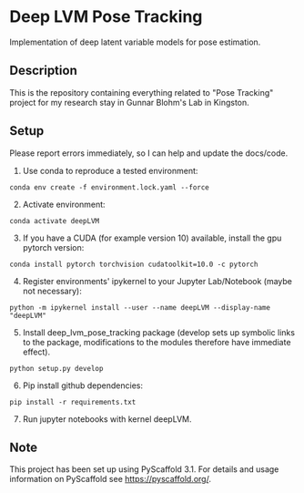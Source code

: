 # Deep LVM Pose Tracking

Implementation of deep latent variable models for pose estimation.


## Description

This is the repository containing everything related to "Pose Tracking" project
for my research stay in Gunnar Blohm's Lab in Kingston.


## Setup

Please report errors immediately, so I can help and update the docs/code.

1. Use conda to reproduce a tested environment:

`conda env create -f environment.lock.yaml --force`

2. Activate environment:

`conda activate deepLVM`

3. If you have a CUDA (for example version 10) available, install the gpu
   pytorch version:

`conda install pytorch torchvision cudatoolkit=10.0 -c pytorch`

4. Register environments' ipykernel to your Jupyter Lab/Notebook (maybe not
   necessary):

`python -m ipykernel install --user --name deepLVM --display-name "deepLVM"`

5. Install deep_lvm_pose_tracking package (develop sets up symbolic links to
   the package, modifications to the modules therefore have immediate effect).

`python setup.py develop`

6. Pip install github dependencies:

`pip install -r requirements.txt`

7. Run jupyter notebooks with kernel deepLVM.


## Note

This project has been set up using PyScaffold 3.1. For details and usage
information on PyScaffold see https://pyscaffold.org/.
